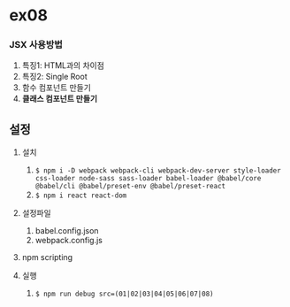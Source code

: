 # ex08
### JSX 사용방법

1. 특징1: HTML과의 차이점
2. 특징2: Single Root
3. 함수 컴포넌트 만들기
4. **클래스 컴포넌트 만들기**

## 설정

1. 설치
   1. ```$ npm i -D webpack webpack-cli webpack-dev-server style-loader css-loader node-sass sass-loader babel-loader @babel/core @babel/cli @babel/preset-env @babel/preset-react```
   2.  ```$ npm i react react-dom ```  

2. 설정파일  
   1. babel.config.json
   2. webpack.config.js

3. npm scripting
4. 실행
   1. ```$ npm run debug src=(01|02|03|04|05|06|07|08) ```
